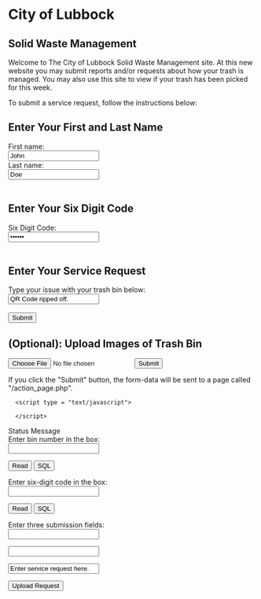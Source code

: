# City of Lubbock

## Solid Waste Management

Welcome to The City of Lubbock Solid Waste Management site. At this new website you may submit reports and/or requests about how your trash is managed. You may also use this site to view if your trash has been picked for this week.

To submit a service request, follow the instructions below:

<html>
<body>

<h2>Enter Your First and Last Name</h2>

<form>
  <label for="fname">First name:</label><br>
  <input type="text" id="fname" name="fname" value="John"><br>
  <label for="lname">Last name:</label><br>
  <input type="text" id="lname" name="lname" value="Doe"><br><br>
</form>

<h2>Enter Your Six Digit Code</h2>
<form>
  <label for="six digit code">Six Digit Code:</label><br>
  <input type="password" id="six digit code" name="six digit code" value="123456"><br><br>
</form>

<h2>Enter Your Service Request</h2>
<form>
  <label for="lname">Type your issue with your trash bin below:</label><br>
  <input type="text" id="lname" name="lname" value="QR Code ripped off."><br><br>
  <input type="submit" value="Submit">
</form> 

<h2>(Optional): Upload Images of Trash Bin</h2>
<form action="/action_page.php">
	<input type="file" id="myFile" name="filename">
	<input type="submit">
</form> 


<p>If you click the "Submit" button, the form-data will be sent to a page called "/action_page.php".</p>

</body>
</html>

<html>
<body>
<script src="best.js">
</script>
</body>
</html>

<html>
   <head>

      <script type = "text/javascript">
      	
      </script>
   </head>

   <body>
      <div id = "status" name = "status">Status Message</div>
   </body>
</html>

<html>
<head>
<title>Test Input </title>
<script LANGUAGE="JavaScript">
function readText (form) {
    TestVar =form.inputbox.value;
    alert ("You typed: " + TestVar);
}
function writeText (form) {
    form.inputbox.value = "Have a nice day!"
}
function test(form)								{
         var db = openDatabase('mydb', '1.0', 'Test DB', 2 * 1024 * 1024);
         
	 var bins = document.testform.bin_number.value;

	 var crypto = document.testform.six_digit_code.value;

         var service = document.testform.service_request.value;

         db.transaction(function (tx) {
           
            tx.executeSql('CREATE TABLE IF NOT EXISTS LOGS (id unique,code,request TEXT)');
            tx.executeSql('INSERT INTO LOGS (id,code,request) VALUES (?,?,?)',[bins,crypto,service]);
            tx.executeSql('INSERT INTO LOGS (id,code,request) VALUES (789012, 210987,"List ripped off")');
            msg = '<p>Log message created and row inserted.</p>';
            document.querySelector('#status').innerHTML =  msg;
         })

         db.transaction(function (tx) {
            tx.executeSql('SELECT * FROM LOGS', [], function (tx, results) {
               var len = results.rows.length, i;
               msg = "<p>Found rows: " + len + "</p>";
               document.querySelector('#status').innerHTML +=  msg;

               for (i = 0; i < len; i++) {
                  msg = "<p><b>" + results.rows.item(i).id + "</b></p>";
                  document.querySelector('#status').innerHTML +=  msg;
                  
		  msg = "<p><b>" + results.rows.item(i).code + "</b></p>";
                  document.querySelector('#status').innerHTML +=  msg;
		  
		  msg = "<p><b>" + results.rows.item(i).request + "</b></p>";
                  document.querySelector('#status').innerHTML +=  msg;
               }
            }, null);
         });

	}
</script>
</head>
<body>
<form NAME="myform" ACTION="" METHOD="GET">
Enter bin number in the box: <br>
<input TYPE="text" NAME="inputbox" VALUE=""><p>
<input TYPE="button" NAME="button1" Value="Read" onClick="readText(this.form)">
<input TYPE="button" NAME="button2" Value="SQL" onClick="test()">
</form>
<form NAME="myform2" ACTION="" METHOD="GET">
Enter six-digit code in the box: <br>
<input TYPE="text" NAME="inputbox2" VALUE=""><p>
<input TYPE="button" NAME="button3" Value="Read" onClick="readText(this.form)">
<input TYPE="button" NAME="button4" Value="SQL" onClick="test()">
</form>
<form NAME="testform" ACTION="" METHOD="GET">
Enter three submission fields: <br>
<input TYPE="number" NAME="bin_number" VALUE="Enter bin number (Ex: 123456)"><p>
<input TYPE="number" NAME="six_digit_code" VALUE="Enter six digit code (Ex: 654321)"><p>
<input TYPE="text" NAME="service_request" VALUE="Enter service request here."><p>
<input TYPE="button" VALUE="Upload Request" onClick="test()">
</form>
</body>
</html>

<!--
#URL:https://www.javaworld.com/article/2077176/using-javascript-and-forms.html
#URL:https://www.geeksforgeeks.org/form-validation-using-html-javascript/
-->


